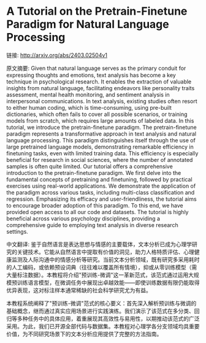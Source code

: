 # A Tutorial on the Pretrain-Finetune Paradigm for Natural Language Processing

链接: http://arxiv.org/abs/2403.02504v1

原文摘要:
Given that natural language serves as the primary conduit for expressing
thoughts and emotions, text analysis has become a key technique in
psychological research. It enables the extraction of valuable insights from
natural language, facilitating endeavors like personality traits assessment,
mental health monitoring, and sentiment analysis in interpersonal
communications. In text analysis, existing studies often resort to either human
coding, which is time-consuming, using pre-built dictionaries, which often
fails to cover all possible scenarios, or training models from scratch, which
requires large amounts of labeled data. In this tutorial, we introduce the
pretrain-finetune paradigm. The pretrain-finetune paradigm represents a
transformative approach in text analysis and natural language processing. This
paradigm distinguishes itself through the use of large pretrained language
models, demonstrating remarkable efficiency in finetuning tasks, even with
limited training data. This efficiency is especially beneficial for research in
social sciences, where the number of annotated samples is often quite limited.
Our tutorial offers a comprehensive introduction to the pretrain-finetune
paradigm. We first delve into the fundamental concepts of pretraining and
finetuning, followed by practical exercises using real-world applications. We
demonstrate the application of the paradigm across various tasks, including
multi-class classification and regression. Emphasizing its efficacy and
user-friendliness, the tutorial aims to encourage broader adoption of this
paradigm. To this end, we have provided open access to all our code and
datasets. The tutorial is highly beneficial across various psychology
disciplines, providing a comprehensive guide to employing text analysis in
diverse research settings.

中文翻译:
鉴于自然语言是表达思想与情感的主要载体，文本分析已成为心理学研究的关键技术。它能从自然语言中提取有价值的洞见，助力人格特质评估、心理健康监测及人际沟通中的情感分析等研究。当前文本分析领域，既有研究多采用耗时的人工编码，或依赖预设词典（往往难以覆盖所有情境），抑或从零训练模型（需大量标注数据）。本教程将介绍"预训练-微调"这一革新范式，该范式通过运用大规模预训练语言模型，在微调任务中展现出卓越效能——即使训练数据有限仍能取得优异表现，这对标注样本通常稀缺的社会科学研究尤为有益。

本教程系统阐释了"预训练-微调"范式的核心要义：首先深入解析预训练与微调的基础概念，继而通过真实应用场景进行实践演练。我们演示了该范式在多分类、回归等多种任务中的具体应用，着重展现其高效性与易用性，以期推动该范式的广泛采用。为此，我们已开源全部代码与数据集。本教程对心理学各分支领域均具重要价值，为不同研究场景下的文本分析应用提供了完整的方法指南。
